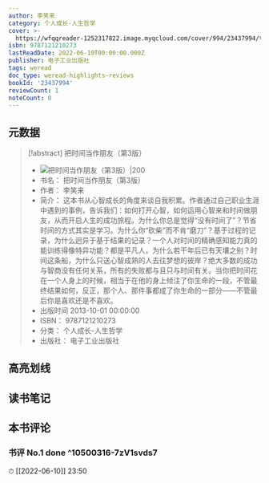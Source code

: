 ```yaml
---
author: 李笑来
category: 个人成长-人生哲学
cover: >-
  https://wfqqreader-1252317822.image.myqcloud.com/cover/994/23437994/t7_23437994.jpg
isbn: 9787121210273
lastReadDate: 2022-06-10T00:00:00.000Z
publisher: 电子工业出版社
tags: weread
doc_type: weread-highlights-reviews
bookId: '23437994'
reviewCount: 1
noteCount: 0
---
```


## 元数据

> [!abstract] 把时间当作朋友（第3版）
> - ![ 把时间当作朋友（第3版）|200](https://wfqqreader-1252317822.image.myqcloud.com/cover/994/23437994/t7_23437994.jpg)
> - 书名： 把时间当作朋友（第3版）
> - 作者： 李笑来
> - 简介： 这本书从心智成长的角度来谈自我积累。作者通过自己职业生涯中遇到的事例，告诉我们：如何打开心智，如何运用心智来和时间做朋友，从而开启人生的成功旅程。为什么你总是觉得“没有时间了”？节省时间的方式其实是学习。为什么你“砍柴”而不肯“磨刀”？基于过程的记录，为什么迥异于基于结果的记录？一个人对时间的精确感知能力真的能训练得像特异功能？都是平凡人，为什么若干年后已有天壤之别？时间这条船，为什么只送心智成熟的人去往梦想的彼岸？绝大多数的成功与智商没有任何关系，所有的失败都与且只与时间有关。当你把时间花在一个人身上的时候，相当于在他的身上倾注了你生命的一段，不管最终结果如何，反正，那个人、那件事都成了你生命的一部分——不管最后你是喜欢还是不喜欢。
> - 出版时间 2013-10-01 00:00:00
> - ISBN： 9787121210273
> - 分类： 个人成长-人生哲学
> - 出版社： 电子工业出版社

## 高亮划线

## 读书笔记

## 本书评论

### 书评 No.1 done ^10500316-7zV1svds7
⏱ [[2022-06-10]]  23:50

